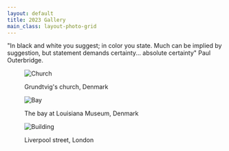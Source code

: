 ```yaml
---
layout: default
title: 2023 Gallery
main_class: layout-photo-grid
---
```


<div class="intro-word">
  <p>"In black and white you suggest; in color you state. Much can be implied by suggestion, but statement demands certainty... absolute certainty" Paul Outerbridge.</p>
</div>



<figure class="photo-container">

  <img src="{{ '/assets/images/main img/Church.webp' | relative_url }}" alt="Church" loading="lazy"
       srcset="{{ '/assets/images/main img/church.webp' | relative_url }} 300w,
               {{ '/assets/images/main img/church.webp' | relative_url }} 600w,
               {{ '/assets/images/main img/church.webp' | relative_url }} 1200w" />
  <figcaption>Grundtvig's church, Denmark</figcaption>
</figure>

<figure class="photo-container">

  <img src="{{ '/assets/images/main img/Bay.webp' | relative_url }}" alt="Bay" loading="lazy"
       srcset="{{ '/assets/images/main img/Bay.webp' | relative_url }} 300w,
               {{ '/assets/images/main img/Bay.webp' | relative_url }} 600w,
               {{ '/assets/images/main img/Bay.webp' | relative_url }} 1200w" />
  <figcaption>The bay at Louisiana Museum, Denmark</figcaption>
</figure>

<figure class="photo-container">
  
  <img src="{{ '/assets/images/main img/Building.webp' | relative_url }}" alt="Building" loading="lazy"
       srcset="{{ '/assets/images/main img/building.webp' | relative_url }} 300w,
               {{ '/assets/images/main img/building.webp' | relative_url }} 600w,
               {{ '/assets/images/main img/building.webp' | relative_url }} 1200w" />
  <figcaption>Liverpool street, London</figcaption>
</figure>